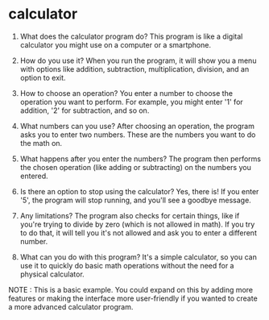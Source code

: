 # calculator

1. What does the calculator program do?
This program is like a digital calculator you might use on a computer or a smartphone.

2. How do you use it?
When you run the program, it will show you a menu with options like addition, subtraction, multiplication, division, and an option to exit.

3. How to choose an operation?
You enter a number to choose the operation you want to perform. For example, you might enter '1' for addition, '2' for subtraction, and so on.

4. What numbers can you use?
After choosing an operation, the program asks you to enter two numbers. These are the numbers you want to do the math on.

5. What happens after you enter the numbers?
The program then performs the chosen operation (like adding or subtracting) on the numbers you entered.

6. Is there an option to stop using the calculator?
Yes, there is! If you enter '5', the program will stop running, and you'll see a goodbye message.

7. Any limitations?
The program also checks for certain things, like if you're trying to divide by zero (which is not allowed in math). If you try to do that, it will tell you it's not allowed and ask you to enter a different number.

8. What can you do with this program?
It's a simple calculator, so you can use it to quickly do basic math operations without the need for a physical calculator.

NOTE :
This is a basic example. You could expand on this by adding more features or making the interface more user-friendly if you wanted to create a more advanced calculator program.
